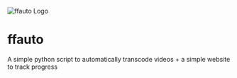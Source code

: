 ![ffauto Logo](logo.png)
# ffauto

A simple python script to automatically transcode videos + a simple website to track progress
